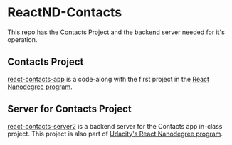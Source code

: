 # ReactND-Contacts

This repo has the Contacts Project and the backend server needed for it's operation.

## Contacts Project

[react-contacts-app](react-contacts-app) is a code-along with the first project in the [React Nanodegree program](https://www.udacity.com/course/react-nanodegree--nd019).

## Server for Contacts Project

[react-contacts-server2](reactnd-contacts-server2) is a backend server for the Contacts app in-class project. 
This project is also part of [Udacity's React Nanodegree program](https://www.udacity.com/course/react-nanodegree--nd019).
